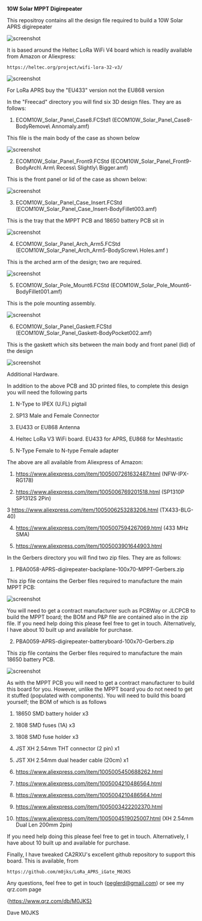 **10W Solar MPPT Digirepeater**

This repositroy contains all the design file required to build a 10W Solar APRS digirepeater

![screenshot](Piccies/Screenshot_2025-02-25_17-19-51.png)

It is based around the Heltec LoRa WiFi V4 board which is readily available from Amazon or Aliexpress:

	https://heltec.org/project/wifi-lora-32-v3/

![screenshot](Piccies/IMG_20240929_175950128_HDR.jpg)

For LoRa APRS buy the "EU433" version not the EU868 version

In the "Freecad" directory you will find six 3D design files. They are as follows:

1. ECOM10W_Solar_Panel_Case8.FCStd1 (ECOM10W_Solar_Panel_Case8-BodyRemove\ Annomaly.amf)

This file is the main body of the case as shown below

![screenshot](Piccies/Screenshot_2025-03-09_15-33-06.png)

2. ECOM10W_Solar_Panel_Front9.FCStd (ECOM10W_Solar_Panel_Front9-BodyArch\ Arm\ Recess\ Slightly\ Bigger.amf)

This is the front panel or lid of the case as shown below:

![screenshot](Piccies/Screenshot_2025-03-09_15-33-38.png)

3. ECOM10W_Solar_Panel_Case_Insert.FCStd (ECOM10W_Solar_Panel_Case_Insert-BodyFillet003.amf)

This is the tray that the MPPT PCB and 18650 battery PCB sit in

![screenshot](Piccies/Screenshot_2025-03-09_15-34-38.png)

4. ECOM10W_Solar_Panel_Arch_Arm5.FCStd (ECOM10W_Solar_Panel_Arch_Arm5-BodyScrew\ Holes.amf )

This is the arched arm of the design; two are required.

![screenshot](Piccies/Screenshot_2025-03-09_15-34-08.png)

5. ECOM10W_Solar_Pole_Mount6.FCStd (ECOM10W_Solar_Pole_Mount6-BodyFillet001.amf)

This is the pole mounting assembly.

![screenshot](Piccies/Screenshot_2025-03-09_15-35-50.png)

6. ECOM10W_Solar_Panel_Gaskett.FCStd (ECOM10W_Solar_Panel_Gaskett-BodyPocket002.amf)

This is the gaskett which sits between the main body and front panel (lid) of the design

![screenshot](Piccies/Screenshot_2025-03-09_15-34-57.png)

Additional Hardware.

In addition to the above PCB and 3D printed files, to complete this design you will need the following parts

1. N-Type to IPEX (U.FL) pigtail

2. SP13 Male and Female Connector

3. EU433 or EU868 Antenna

4. Heltec LoRa V3 WiFi board. EU433 for APRS, EU868 for Meshtastic

5. N-Type Female to N-type Female adapter

The above are all available from Aliexpress of Amazon:

1. https://www.aliexpress.com/item/1005007261632487.html   (NFW-IPX-RG178)

2. https://www.aliexpress.com/item/1005006769201518.html   (SP1310P SP1312S 2Pin)

3  https://www.aliexpress.com/item/1005006253283206.html   (TX433-BLG-40)

4. https://www.aliexpress.com/item/1005007594267069.html   (433 MHz SMA)

5. https://www.aliexpress.com/item/1005003901644903.html

In the Gerbers directory you will find two zip files. They are as follows:

1. PBA0058-APRS-digirepeater-backplane-100x70-MPPT-Gerbers.zip

This zip file contains the Gerber files required to manufacture the main MPPT PCB:

![screenshot](Piccies/Screenshot_2025-03-09_15-23-54.png)

You will need to get a contract manufacturer such as PCBWay or JLCPCB to build the MPPT board; the BOM and P&P file are contained also in the zip file. If you need help doing this please feel free to get in touch. Alternatively, I have about 10 built up and available for purchase.

2. PBA0059-APRS-digirepeater-batteryboard-100x70-Gerbers.zip

This zip file contains the Gerber files required to manufacture the main 18650 battery PCB.

![screenshot](Piccies/Screenshot_2025-03-09_16-09-00.png)

As with the MPPT PCB you will need to get a contract manufacturer to build this board for you. However, unlike the MPPT board you do not need to get it stuffed (populated with components). You will need to build this board yourself; the BOM of which is as follows

1. 18650 SMD battery holder 			x3

2. 1808 SMD fuses (1A)      			x3

3. 1808 SMD fuse holder     			x3

4. JST XH 2.54mm THT connector (2 pin)  	x1

5. JST XH 2.54mm dual header cable (20cm)	x1

1. https://www.aliexpress.com/item/1005005450688262.html

2. https://www.aliexpress.com/item/1005004210486564.html

3. https://www.aliexpress.com/item/1005004210486564.html  

4. https://www.aliexpress.com/item/1005003422202370.html

5. https://www.aliexpress.com/item/1005004519025007.html  (XH 2.54mm Dual  Len 200mm 2pin)

If you need help doing this please feel free to get in touch. Alternatively, I have about 10 built up and available for purchase.

Finally, I have tweaked CA2RXU's excellent github repository to support this board. This is available, from 

	https://github.com/m0jks/LoRa_APRS_iGate_M0JKS

Any questions, feel free to get in touch (peglerd@gmail.com) or see my qrz.com page

{https://www.qrz.com/db/M0JKS}

Dave M0JKS
